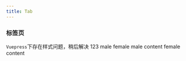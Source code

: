 ```yaml
---
title: Tab
---
```

### 标签页
`Vuepress`下存在样式问题，稍后解决
123
<g-tabs :selected.sync="current">
    <g-tabs-head>
        <g-tabs-item name="male">male</g-tabs-item>
        <g-tabs-item name="female">female</g-tabs-item>
    </g-tabs-head>
    <g-tabs-body>
        <g-tabs-pane name="male">male content</g-tabs-pane>
        <g-tabs-pane name="female">female content</g-tabs-pane>
    </g-tabs-body>
</g-tabs>

<script>
export default {
  data() {
    return {
      current: 'male'
    }
  }
}
</script>


